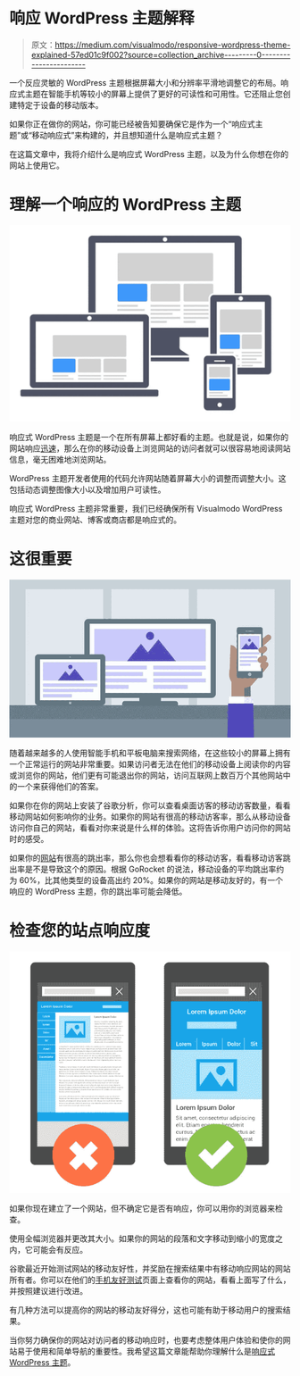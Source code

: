# 响应 WordPress 主题解释

> 原文：<https://medium.com/visualmodo/responsive-wordpress-theme-explained-57ed01c9f002?source=collection_archive---------0----------------------->

一个反应灵敏的 WordPress 主题根据屏幕大小和分辨率平滑地调整它的布局。响应式主题在智能手机等较小的屏幕上提供了更好的可读性和可用性。它还阻止您创建特定于设备的移动版本。

如果你正在做你的网站，你可能已经被告知要确保它是作为一个“响应式主题”或“移动响应式”来构建的，并且想知道什么是响应式主题？

在这篇文章中，我将介绍什么是响应式 WordPress 主题，以及为什么你想在你的网站上使用它。

# 理解一个响应的 WordPress 主题

![](img/4c708f6779f664e30f718d1479e0da78.png)

响应式 WordPress 主题是一个在所有屏幕上都好看的主题。也就是说，如果你的网站响应[迅速](https://visualmodo.com/wordpress-themes/)，那么在你的移动设备上浏览网站的访问者就可以很容易地阅读网站信息，毫无困难地浏览网站。

WordPress 主题开发者使用的代码允许网站随着屏幕大小的调整而调整大小。这包括动态调整图像大小以及增加用户可读性。

响应式 WordPress 主题非常重要，我们已经确保所有 Visualmodo WordPress 主题对您的商业网站、博客或商店都是响应式的。

# 这很重要

![](img/d2a10a1621e72ebcc8b9ae25e261932f.png)

随着越来越多的人使用智能手机和平板电脑来搜索网络，在这些较小的屏幕上拥有一个正常运行的网站非常重要。如果访问者无法在他们的移动设备上阅读你的内容或浏览你的网站，他们更有可能退出你的网站，访问互联网上数百万个其他网站中的一个来获得他们的答案。

如果你在你的网站上安装了谷歌分析，你可以查看桌面访客的移动访客数量，看看移动网站如何影响你的业务。如果你的网站有很高的移动访客率，那么从移动设备访问你自己的网站，看看对你来说是什么样的体验。这将告诉你用户访问你的网站时的感受。

如果你的[网站](https://visualmodo.com/blog/)有很高的跳出率，那么你也会想看看你的移动访客，看看移动访客跳出率是不是导致这个的原因。根据 GoRocket 的说法，移动设备的平均跳出率约为 60%，比其他类型的设备高出约 20%。如果你的网站是移动友好的，有一个响应的 WordPress 主题，你的跳出率可能会降低。

# 检查您的站点响应度

![](img/eda7f7ad92fc1b07574e8fbee7907082.png)

如果你现在建立了一个网站，但不确定它是否有响应，你可以用你的浏览器来检查。

使用全幅浏览器并更改其大小。如果你的网站的段落和文字移动到缩小的宽度之内，它可能会有反应。

谷歌最近开始测试网站的移动友好性，并奖励在搜索结果中有移动响应网站的网站所有者。你可以在他们的[手机友好测试](https://www.google.com/webmasters/tools/mobile-friendly/)页面上查看你的网站，看看上面写了什么，并按照建议进行改进。

有几种方法可以提高你的网站的移动友好得分，这也可能有助于移动用户的搜索结果。

当你努力确保你的网站对访问者的移动响应时，也要考虑整体用户体验和使你的网站易于使用和简单导航的重要性。我希望这篇文章能帮助你理解什么是[响应式 WordPress 主题](https://visualmodo.com/wordpress-membership/)。